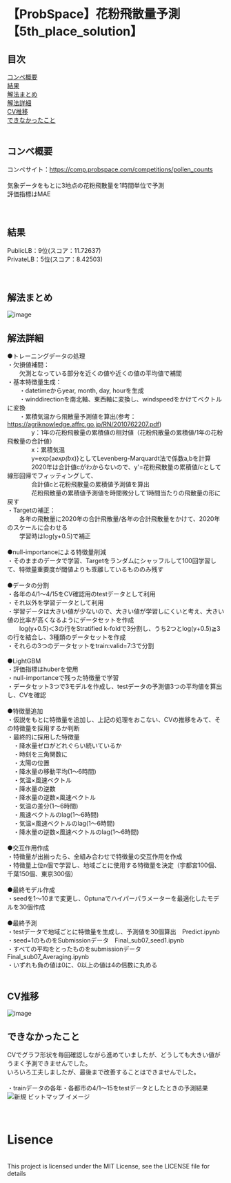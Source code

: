 # 【ProbSpace】花粉飛散量予測【5th_place_solution】

## 目次<br>
[コンペ概要](#コンペ概要)<br>
[結果](#結果)<br>
[解法まとめ](#解法まとめ)<br>
[解法詳細](#解法詳細)<br>
[CV推移](#CV推移)<br>
[できなかったこと](#できなかったこと)<br>
<br>
## コンペ概要<br>
コンペサイト：https://comp.probspace.com/competitions/pollen_counts<br>
<br>
気象データをもとに3地点の花粉飛散量を1時間単位で予測<br>
評価指標はMAE<br>
<br>
<br>
## 結果<br>
PublicLB：9位(スコア：11.72637)<br>
PrivateLB：5位(スコア：8.42503)<br>
<br>
<br>
## 解法まとめ<br>
![image](https://user-images.githubusercontent.com/118031932/211530285-18b44e7a-6f1a-4c13-97a6-eae1d567e3f5.png)
## 解法詳細<br>
●トレーニングデータの処理<br>
・欠損値補間：<br>
　　欠測となっている部分を近くの値や近くの値の平均値で補間<br>
・基本特徴量生成：<br>
　　・datetimeからyear, month, day, hourを生成<br>
　　・winddirectionを南北軸、東西軸に変換し、windspeedをかけてベクトルに変換<br>
　　・累積気温から飛散量予測値を算出(参考：https://agriknowledge.affrc.go.jp/RN/2010762207.pdf)<br>
　　　　y：1年の花粉飛散量の累積値の相対値（花粉飛散量の累積値/1年の花粉飛散量の合計値）<br>
　　　　x：累積気温<br>
　　　　y=exp{a*exp(b*x)}としてLevenberg-Marquardt法で係数a,bを計算<br>
　　　　2020年は合計値cがわからないので、y'=花粉飛散量の累積値/cとして線形回帰でフィッティングして、<br>
　　　　合計値cと花粉飛散量の累積値予測値を算出<br>
　　　　花粉飛散量の累積値予測値を時間微分して1時間当たりの飛散量の形に戻す<br>
・Targetの補正：<br>
　　各年の飛散量に2020年の合計飛散量/各年の合計飛散量をかけて、2020年のスケールに合わせる<br>
　　学習時はlog(y+0.5)で補正<br>
  <br>
●null-importanceによる特徴量削減<br>
・そのままのデータで学習、Targetをランダムにシャッフルして100回学習して、特徴量重要度が閾値よりも乖離しているもののみ残す<br>
<br>
●データの分割<br>
・各年の4/1～4/15をCV確認用のtestデータとして利用<br>
・それ以外を学習データとして利用<br>
・学習データは大きい値が少ないので、大きい値が学習しにくいと考え、大きい値の比率が高くなるようにデータセットを作成<br>
　　log(y+0.5)＜3の行をStratified k-foldで3分割し、うち2つとlog(y+0.5)≧3の行を結合し、3種類のデータセットを作成<br>
・それらの3つのデータセットをtrain:valid=7:3で分割<br>
<br>
●LightGBM<br>
・評価指標はhuberを使用<br>
・null-importanceで残った特徴量で学習<br>
・データセット3つで3モデルを作成し、testデータの予測値3つの平均値を算出し、CVを確認<br>
<br>
●特徴量追加<br>
・仮説をもとに特徴量を追加し、上記の処理をおこない、CVの推移をみて、その特徴量を採用するか判断<br>
・最終的に採用した特徴量<br>
　・降水量ゼロがどれぐらい続いているか<br>
　・時刻を三角関数に<br>
　・太陽の位置<br>
　・降水量の移動平均(1～6時間)<br>
　・気温×風速ベクトル<br>
　・降水量の逆数<br>
　・降水量の逆数×風速ベクトル<br>
　・気温の差分(1～6時間)<br>
　・風速ベクトルのlag(1～6時間)<br>
　・気温×風速ベクトルのlag(1～6時間)<br>
　・降水量の逆数×風速ベクトルのlag(1～6時間)<br>
<br>
●交互作用作成<br>
・特徴量が出揃ったら、全組み合わせで特徴量の交互作用を作成<br>
・特徴量上位n個で学習し、地域ごとに使用する特徴量を決定（宇都宮100個、千葉150個、東京300個）<br>
<br>
●最終モデル作成<br>
・seedを1～10まで変更し、Optunaでハイパーパラメーターを最適化したモデルを30個作成<br>
<br>
●最終予測<br>
・testデータで地域ごとに特徴量を生成し、予測値を30個算出　Predict.ipynb<br>
・seed=1のものをSubmissionデータ　Final_sub07_seed1.ipynb<br>
・すべての平均をとったものをsubmissionデータ　Final_sub07_Averaging.ipynb<br>
・いずれも負の値は0に、0以上の値は4の倍数に丸める<br>
<br>
## CV推移<br>
![image](https://user-images.githubusercontent.com/118031932/211542276-c2b0d4e5-0b54-4dd3-82b8-f31668f25713.png)
<br>
## できなかったこと<br>
CVでグラフ形状を毎回確認しながら進めていましたが、どうしても大きい値がうまく予測できませんでした。<br>
いろいろ工夫しましたが、最後まで改善することはできませんでした。<br>
<br>
・trainデータの各年・各都市の4/1～15をtestデータとしたときの予測結果<br>
![新規 ビットマップ イメージ](https://user-images.githubusercontent.com/118031932/211548385-b8f5f0fd-aeb2-456e-af96-0d5554e3c0da.jpg)
<br>
<br>
<br>
# Lisence
<br>
This project is licensed under the MIT License, see the LICENSE file for details

